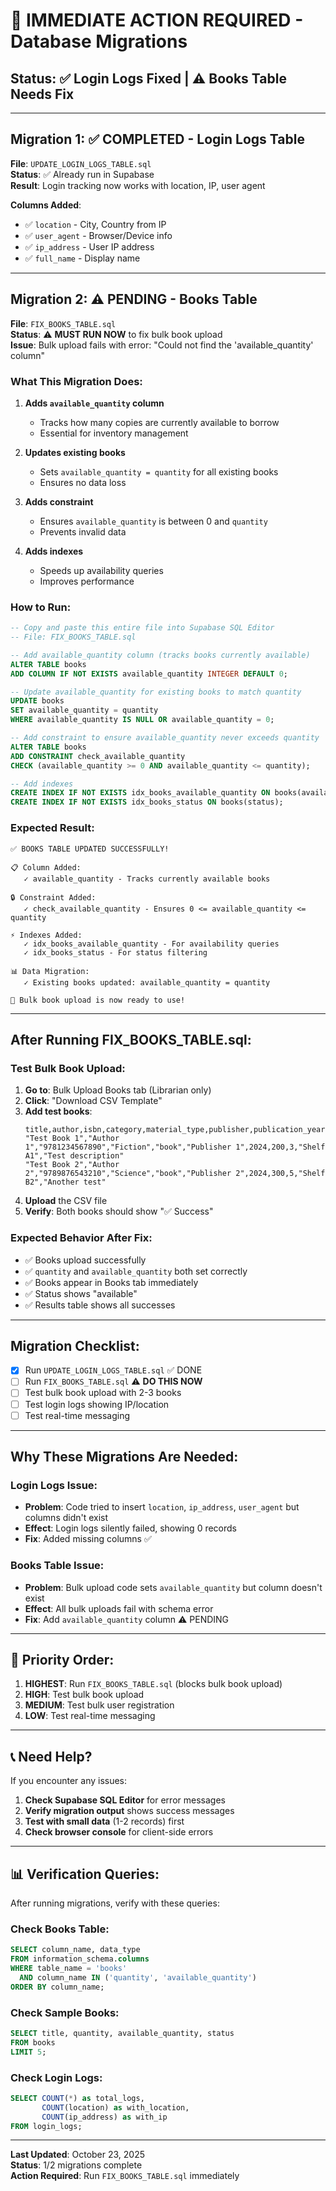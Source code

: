 # 🚀 IMMEDIATE ACTION REQUIRED - Database Migrations

## Status: ✅ Login Logs Fixed | ⚠️ Books Table Needs Fix

---

## Migration 1: ✅ COMPLETED - Login Logs Table

**File**: `UPDATE_LOGIN_LOGS_TABLE.sql`  
**Status**: ✅ Already run in Supabase  
**Result**: Login tracking now works with location, IP, user agent

**Columns Added**:
- ✅ `location` - City, Country from IP
- ✅ `user_agent` - Browser/Device info
- ✅ `ip_address` - User IP address
- ✅ `full_name` - Display name

---

## Migration 2: ⚠️ PENDING - Books Table

**File**: `FIX_BOOKS_TABLE.sql`  
**Status**: ⚠️ **MUST RUN NOW** to fix bulk book upload  
**Issue**: Bulk upload fails with error: "Could not find the 'available_quantity' column"

### What This Migration Does:

1. **Adds `available_quantity` column**
   - Tracks how many copies are currently available to borrow
   - Essential for inventory management
   
2. **Updates existing books**
   - Sets `available_quantity = quantity` for all existing books
   - Ensures no data loss

3. **Adds constraint**
   - Ensures `available_quantity` is between 0 and `quantity`
   - Prevents invalid data

4. **Adds indexes**
   - Speeds up availability queries
   - Improves performance

### How to Run:

```sql
-- Copy and paste this entire file into Supabase SQL Editor
-- File: FIX_BOOKS_TABLE.sql

-- Add available_quantity column (tracks books currently available)
ALTER TABLE books 
ADD COLUMN IF NOT EXISTS available_quantity INTEGER DEFAULT 0;

-- Update available_quantity for existing books to match quantity
UPDATE books 
SET available_quantity = quantity 
WHERE available_quantity IS NULL OR available_quantity = 0;

-- Add constraint to ensure available_quantity never exceeds quantity
ALTER TABLE books 
ADD CONSTRAINT check_available_quantity 
CHECK (available_quantity >= 0 AND available_quantity <= quantity);

-- Add indexes
CREATE INDEX IF NOT EXISTS idx_books_available_quantity ON books(available_quantity);
CREATE INDEX IF NOT EXISTS idx_books_status ON books(status);
```

### Expected Result:

```
✅ BOOKS TABLE UPDATED SUCCESSFULLY!

📋 Column Added:
   ✓ available_quantity - Tracks currently available books

🔒 Constraint Added:
   ✓ check_available_quantity - Ensures 0 <= available_quantity <= quantity

⚡ Indexes Added:
   ✓ idx_books_available_quantity - For availability queries
   ✓ idx_books_status - For status filtering

📊 Data Migration:
   ✓ Existing books updated: available_quantity = quantity

🚀 Bulk book upload is now ready to use!
```

---

## After Running FIX_BOOKS_TABLE.sql:

### Test Bulk Book Upload:

1. **Go to**: Bulk Upload Books tab (Librarian only)
2. **Click**: "Download CSV Template"
3. **Add test books**:
   ```csv
   title,author,isbn,category,material_type,publisher,publication_year,pages,quantity,location,description
   "Test Book 1","Author 1","9781234567890","Fiction","book","Publisher 1",2024,200,3,"Shelf A1","Test description"
   "Test Book 2","Author 2","9789876543210","Science","book","Publisher 2",2024,300,5,"Shelf B2","Another test"
   ```
4. **Upload** the CSV file
5. **Verify**: Both books should show "✅ Success"

### Expected Behavior After Fix:

- ✅ Books upload successfully
- ✅ `quantity` and `available_quantity` both set correctly
- ✅ Books appear in Books tab immediately
- ✅ Status shows "available"
- ✅ Results table shows all successes

---

## Migration Checklist:

- [x] Run `UPDATE_LOGIN_LOGS_TABLE.sql` ✅ DONE
- [ ] Run `FIX_BOOKS_TABLE.sql` ⚠️ **DO THIS NOW**
- [ ] Test bulk book upload with 2-3 books
- [ ] Test login logs showing IP/location
- [ ] Test real-time messaging

---

## Why These Migrations Are Needed:

### Login Logs Issue:
- **Problem**: Code tried to insert `location`, `ip_address`, `user_agent` but columns didn't exist
- **Effect**: Login logs silently failed, showing 0 records
- **Fix**: Added missing columns ✅

### Books Table Issue:
- **Problem**: Bulk upload code sets `available_quantity` but column doesn't exist
- **Effect**: All bulk uploads fail with schema error
- **Fix**: Add `available_quantity` column ⚠️ PENDING

---

## 🎯 Priority Order:

1. **HIGHEST**: Run `FIX_BOOKS_TABLE.sql` (blocks bulk book upload)
2. **HIGH**: Test bulk book upload
3. **MEDIUM**: Test bulk user registration
4. **LOW**: Test real-time messaging

---

## 📞 Need Help?

If you encounter any issues:

1. **Check Supabase SQL Editor** for error messages
2. **Verify migration output** shows success messages
3. **Test with small data** (1-2 records) first
4. **Check browser console** for client-side errors

---

## 📊 Verification Queries:

After running migrations, verify with these queries:

### Check Books Table:
```sql
SELECT column_name, data_type 
FROM information_schema.columns 
WHERE table_name = 'books' 
  AND column_name IN ('quantity', 'available_quantity')
ORDER BY column_name;
```

### Check Sample Books:
```sql
SELECT title, quantity, available_quantity, status 
FROM books 
LIMIT 5;
```

### Check Login Logs:
```sql
SELECT COUNT(*) as total_logs,
       COUNT(location) as with_location,
       COUNT(ip_address) as with_ip
FROM login_logs;
```

---

**Last Updated**: October 23, 2025  
**Status**: 1/2 migrations complete  
**Action Required**: Run `FIX_BOOKS_TABLE.sql` immediately
